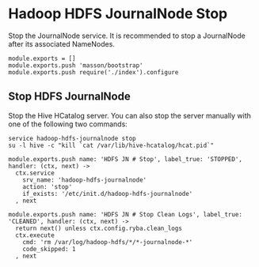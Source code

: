 
# Hadoop HDFS JournalNode Stop

Stop the JournalNode service. It is recommended to stop a JournalNode after its
associated NameNodes.

    module.exports = []
    module.exports.push 'masson/bootstrap'
    module.exports.push require('./index').configure

## Stop HDFS JournalNode

Stop the Hive HCatalog server. You can also stop the server manually with one of
the following two commands:

```
service hadoop-hdfs-journalnode stop
su -l hive -c "kill `cat /var/lib/hive-hcatalog/hcat.pid`"
```

    module.exports.push name: 'HDFS JN # Stop', label_true: 'STOPPED', handler: (ctx, next) ->
      ctx.service
        srv_name: 'hadoop-hdfs-journalnode'
        action: 'stop'
        if_exists: '/etc/init.d/hadoop-hdfs-journalnode'
      , next

    module.exports.push name: 'HDFS JN # Stop Clean Logs', label_true: 'CLEANED', handler: (ctx, next) ->
      return next() unless ctx.config.ryba.clean_logs
      ctx.execute
        cmd: 'rm /var/log/hadoop-hdfs/*/*-journalnode-*'
        code_skipped: 1
      , next
